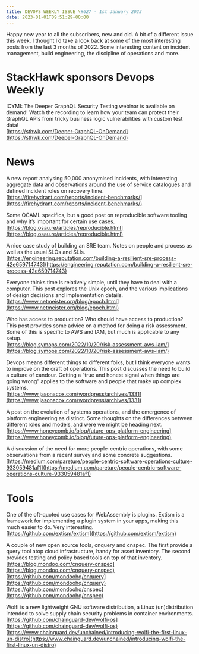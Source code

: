```yaml
---
title: DEVOPS WEEKLY ISSUE \#627 - 1st January 2023 
date: 2023-01-01T09:51:29+00:00
---
```


Happy new year to all the subscribers, new and old. A bit of a different issue this week. I thought I’d take a look back at some of the most interesting posts from the last 3 months of 2022. Some interesting content on incident management, build engineering, the discipline of operations and more.


StackHawk sponsors Devops Weekly
============================

ICYMI: The Deeper GraphQL Security Testing webinar is available on demand! Watch the recording to learn how your team can protect their GraphQL APIs from tricky business logic vulnerabilities with custom test data!
<br>[https://sthwk.com/Deeper-GraphQL-OnDemand](https://sthwk.com/Deeper-GraphQL-OnDemand)


News
====

A new report analysing 50,000 anonymised incidents, with interesting aggregate data and observations around the use of service catalogues and defined incident roles on recovery time.
<br>[https://firehydrant.com/reports/incident-benchmarks/](https://firehydrant.com/reports/incident-benchmarks/)


Some OCAML specifics, but a good post on reproducible software tooling and why it’s important for certain use cases.
<br>[https://blog.osau.re/articles/reproducible.html](https://blog.osau.re/articles/reproducible.html)


A nice case study of building an SRE team. Notes on people and process as well as the usual SLOs and SLIs.
<br>[https://engineering.reputation.com/building-a-resilient-sre-process-42e659714743](https://engineering.reputation.com/building-a-resilient-sre-process-42e659714743)


Everyone thinks time is relatively simple, until they have to deal with a computer. This post explores the Unix epoch, and the various implications of design decisions and implementation details.
<br>[https://www.netmeister.org/blog/epoch.html](https://www.netmeister.org/blog/epoch.html)


Who has access to production? Who should have access to production? This post provides some advice on a method for doing a risk assessment. Some of this is specific to AWS and IAM, but much is applicable to any setup.
<br>[https://blog.symops.com/2022/10/20/risk-assessment-aws-iam/](https://blog.symops.com/2022/10/20/risk-assessment-aws-iam/)


Devops means different things to different folks, but I think everyone wants to improve on the craft of operations. This post discusses the need to build a culture of candour. Getting a “true and honest signal when things are going wrong” applies to the software and people that make up complex systems.
<br>[https://www.jasonacox.com/wordpress/archives/1331](https://www.jasonacox.com/wordpress/archives/1331)


A post on the evolution of systems operations, and the emergence of platform engineering as distinct. Some thoughts on the differences between different roles and models, and were we might be heading next.
<br>[https://www.honeycomb.io/blog/future-ops-platform-engineering](https://www.honeycomb.io/blog/future-ops-platform-engineering)


A discussion of the need for more people-centric operations, with some observations from a recent survey and some concrete suggestions.
<br>[https://medium.com/pareture/people-centric-software-operations-culture-933059481af1](https://medium.com/pareture/people-centric-software-operations-culture-933059481af1)


Tools
=====

One of the oft-quoted use cases for WebAssembly is plugins. Extism is a framework for implementing a plugin system in your apps, making this much easier to do. Very interesting.
<br>[https://github.com/extism/extism](https://github.com/extism/extism)


A couple of new open source tools, cnquery and cnspec. The first provide a query tool atop cloud infrastructure, handy for asset inventory. The second provides testing and policy based tools on top of that inventory.
<br>[https://blog.mondoo.com/cnquery-cnspec](https://blog.mondoo.com/cnquery-cnspec)
<br>[https://github.com/mondoohq/cnquery](https://github.com/mondoohq/cnquery)
<br>[https://github.com/mondoohq/cnspec](https://github.com/mondoohq/cnspec)


Wolfi is a new lightweight GNU software distribution, a Linux (un)distribution intended to solve supply chain security problems in container environments.
<br>[https://github.com/chainguard-dev/wolfi-os](https://github.com/chainguard-dev/wolfi-os)
<br>[https://www.chainguard.dev/unchained/introducing-wolfi-the-first-linux-un-distro](https://www.chainguard.dev/unchained/introducing-wolfi-the-first-linux-un-distro)




